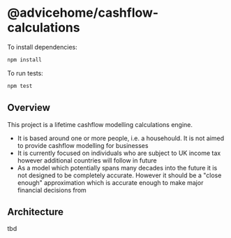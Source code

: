 # @advicehome/cashflow-calculations

To install dependencies:

```bash
npm install
```

To run tests:

```bash
npm test
```

## Overview

This project is a lifetime cashflow modelling calculations engine.

- It is based around one or more people, i.e. a househould. It is not aimed to provide cashflow modelling for businesses
- It is currently focused on individuals who are subject to UK income tax however additional countries will follow in future
- As a model which potentially spans many decades into the future it is not designed to be completely accurate. However it should be a "close enough" approximation which is accurate enough to make major financial decisions from 

## Architecture

tbd